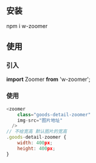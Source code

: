 ## 安装

npm i w-zoomer

## 使用

### 引入

**import** Zoomer **from** 'w-zoomer';

### 使用

~~~js
<zoomer
	class="goods-detail-zoomer"
    img-src="图片地址"
  />
// 不给宽高 默认图片的宽高
.goods-detail-zoomer {
    width: 400px;
  	height: 400px;
}

~~~

